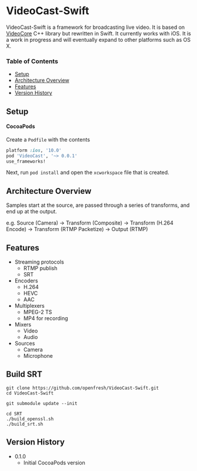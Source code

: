 # VideoCast-Swift

VideoCast-Swift is a framework for broadcasting live video. It is based on [VideoCore](https://github.com/jgh-/VideoCore-Inactive) C++ library but rewritten in Swift. It currently works with iOS. It is a work in progress and will eventually expand to other platforms such as OS X.

### Table of Contents
* [Setup](#setup)
* [Architecture Overview](#architecture-overview)
* [Features](#features)
* [Version History](#version-history)

## Setup

#### CocoaPods

Create a `Podfile` with the contents
``` ruby
platform :ios, '10.0'
pod 'VideoCast', '~> 0.0.1'
use_frameworks!
```
Next, run `pod install` and open the `xcworkspace` file that is created.

## Architecture Overview

Samples start at the source, are passed through a series of transforms, and end up at the output.

e.g. Source (Camera) -> Transform (Composite) -> Transform (H.264 Encode) -> Transform (RTMP Packetize) -> Output (RTMP)

## Features

 - Streaming protocols
   - RTMP publish
   - SRT
 - Encoders
   - H.264
   - HEVC
   - AAC
 - Multiplexers
   - MPEG-2 TS
   - MP4 for recording
 - Mixers
   - Video
   - Audio
 - Sources
   - Camera
   - Microphone

## Build SRT

```
git clone https://github.com/openfresh/VideoCast-Swift.git
cd VideoCast-Swift

git submodule update --init

cd SRT
./build_openssl.sh 
./build_srt.sh

```

## Version History

* 0.1.0 
	* Initial CocoaPods version
